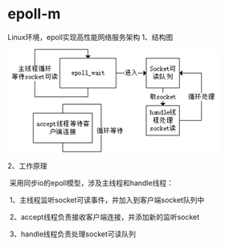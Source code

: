# epoll-m
Linux环境，epoll实现高性能网络服务架构
1、结构图

![epoll框架](./pics/epoll框架.png)


2、工作原理

​	采用同步io的epoll模型，涉及主线程和handle线程：

​	1、主线程监听socket可读事件，并加入到客户端socket队列中

​	2、accept线程负责接收客户端连接，并添加新的监听socket

​	3、handle线程负责处理socket可读队列
